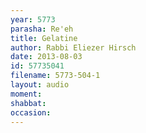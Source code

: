 ```yaml
---
year: 5773
parasha: Re'eh
title: Gelatine
author: Rabbi Eliezer Hirsch
date: 2013-08-03
id: 57735041
filename: 5773-504-1
layout: audio
moment: 
shabbat: 
occasion: 
---
```


